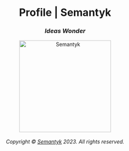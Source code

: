 <h1 align='center'>Profile | Semantyk</h1>
<h3 align='center'><i>Ideas Wonder</i></h3>
<p align='center'>
  <img alt='Semantyk' src='https://www.semantyk.com/logo.png' width='250'/>
  <br>
  <br>
  <i>Copyright © <a href="https://www.semantyk.com">Semantyk</a> 2023. All 
rights reserved.</i>
</p>
